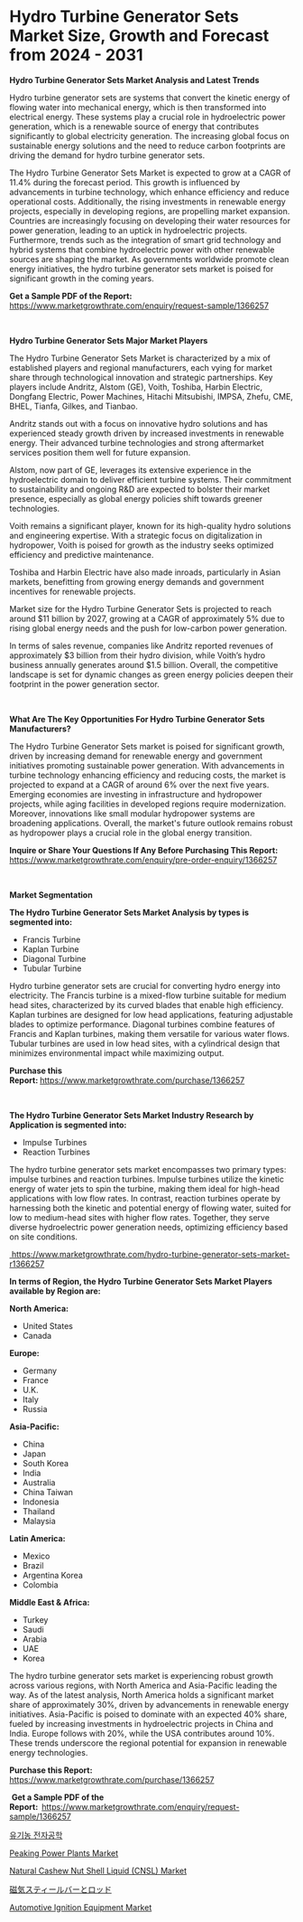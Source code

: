 <p><h1>Hydro Turbine Generator Sets Market Size, Growth and Forecast from 2024 - 2031</h1></p><p><strong>Hydro Turbine Generator Sets Market Analysis and Latest Trends</strong></p>
<p><p>Hydro turbine generator sets are systems that convert the kinetic energy of flowing water into mechanical energy, which is then transformed into electrical energy. These systems play a crucial role in hydroelectric power generation, which is a renewable source of energy that contributes significantly to global electricity generation. The increasing global focus on sustainable energy solutions and the need to reduce carbon footprints are driving the demand for hydro turbine generator sets.</p><p>The Hydro Turbine Generator Sets Market is expected to grow at a CAGR of 11.4% during the forecast period. This growth is influenced by advancements in turbine technology, which enhance efficiency and reduce operational costs. Additionally, the rising investments in renewable energy projects, especially in developing regions, are propelling market expansion. Countries are increasingly focusing on developing their water resources for power generation, leading to an uptick in hydroelectric projects. Furthermore, trends such as the integration of smart grid technology and hybrid systems that combine hydroelectric power with other renewable sources are shaping the market. As governments worldwide promote clean energy initiatives, the hydro turbine generator sets market is poised for significant growth in the coming years.</p></p>
<p><strong>Get a Sample PDF of the Report:&nbsp;</strong> <a href="https://www.marketgrowthrate.com/enquiry/request-sample/1366257">https://www.marketgrowthrate.com/enquiry/request-sample/1366257</a></p>
<p>&nbsp;</p>
<p><strong>Hydro Turbine Generator Sets Major Market Players</strong></p>
<p><p>The Hydro Turbine Generator Sets Market is characterized by a mix of established players and regional manufacturers, each vying for market share through technological innovation and strategic partnerships. Key players include Andritz, Alstom (GE), Voith, Toshiba, Harbin Electric, Dongfang Electric, Power Machines, Hitachi Mitsubishi, IMPSA, Zhefu, CME, BHEL, Tianfa, Gilkes, and Tianbao.</p><p>Andritz stands out with a focus on innovative hydro solutions and has experienced steady growth driven by increased investments in renewable energy. Their advanced turbine technologies and strong aftermarket services position them well for future expansion.</p><p>Alstom, now part of GE, leverages its extensive experience in the hydroelectric domain to deliver efficient turbine systems. Their commitment to sustainability and ongoing R&D are expected to bolster their market presence, especially as global energy policies shift towards greener technologies.</p><p>Voith remains a significant player, known for its high-quality hydro solutions and engineering expertise. With a strategic focus on digitalization in hydropower, Voith is poised for growth as the industry seeks optimized efficiency and predictive maintenance.</p><p>Toshiba and Harbin Electric have also made inroads, particularly in Asian markets, benefitting from growing energy demands and government incentives for renewable projects.</p><p>Market size for the Hydro Turbine Generator Sets is projected to reach around $11 billion by 2027, growing at a CAGR of approximately 5% due to rising global energy needs and the push for low-carbon power generation.</p><p>In terms of sales revenue, companies like Andritz reported revenues of approximately $3 billion from their hydro division, while Voith’s hydro business annually generates around $1.5 billion. Overall, the competitive landscape is set for dynamic changes as green energy policies deepen their footprint in the power generation sector.</p></p>
<p>&nbsp;</p>
<p><strong>What Are The Key Opportunities For Hydro Turbine Generator Sets Manufacturers?</strong></p>
<p><p>The Hydro Turbine Generator Sets market is poised for significant growth, driven by increasing demand for renewable energy and government initiatives promoting sustainable power generation. With advancements in turbine technology enhancing efficiency and reducing costs, the market is projected to expand at a CAGR of around 6% over the next five years. Emerging economies are investing in infrastructure and hydropower projects, while aging facilities in developed regions require modernization. Moreover, innovations like small modular hydropower systems are broadening applications. Overall, the market's future outlook remains robust as hydropower plays a crucial role in the global energy transition.</p></p>
<p><strong>Inquire or Share Your Questions If Any Before Purchasing This Report:</strong> <a href="https://www.marketgrowthrate.com/enquiry/pre-order-enquiry/1366257">https://www.marketgrowthrate.com/enquiry/pre-order-enquiry/1366257</a></p>
<p>&nbsp;</p>
<p><strong>Market Segmentation</strong></p>
<p><strong>The Hydro Turbine Generator Sets Market Analysis by types is segmented into:</strong></p>
<p><ul><li>Francis Turbine</li><li>Kaplan Turbine</li><li>Diagonal Turbine</li><li>Tubular Turbine</li></ul></p>
<p><p>Hydro turbine generator sets are crucial for converting hydro energy into electricity. The Francis turbine is a mixed-flow turbine suitable for medium head sites, characterized by its curved blades that enable high efficiency. Kaplan turbines are designed for low head applications, featuring adjustable blades to optimize performance. Diagonal turbines combine features of Francis and Kaplan turbines, making them versatile for various water flows. Tubular turbines are used in low head sites, with a cylindrical design that minimizes environmental impact while maximizing output.</p></p>
<p><strong>Purchase this Report:&nbsp;</strong><a href="https://www.marketgrowthrate.com/purchase/1366257">https://www.marketgrowthrate.com/purchase/1366257</a></p>
<p>&nbsp;</p>
<p><strong>The Hydro Turbine Generator Sets Market Industry Research by Application is segmented into:</strong></p>
<p><ul><li>Impulse Turbines</li><li>Reaction Turbines</li></ul></p>
<p><p>The hydro turbine generator sets market encompasses two primary types: impulse turbines and reaction turbines. Impulse turbines utilize the kinetic energy of water jets to spin the turbine, making them ideal for high-head applications with low flow rates. In contrast, reaction turbines operate by harnessing both the kinetic and potential energy of flowing water, suited for low to medium-head sites with higher flow rates. Together, they serve diverse hydroelectric power generation needs, optimizing efficiency based on site conditions.</p></p>
<p><a href="https://www.marketgrowthrate.com/hydro-turbine-generator-sets-market-r1366257">&nbsp;https://www.marketgrowthrate.com/hydro-turbine-generator-sets-market-r1366257</a></p>
<p><strong>In terms of Region, the Hydro Turbine Generator Sets Market Players available by Region are:</strong></p>
<p>
    <p> <strong> North America: </strong>
        <ul>
            <li>United States</li>
            <li>Canada</li>
        </ul>
        </p> 
    <p> <strong> Europe: </strong>
        <ul>
            <li>Germany</li>
            <li>France</li>
            <li>U.K.</li>
            <li>Italy</li>
            <li>Russia</li>
        </ul>
        </p> 
    <p> <strong> Asia-Pacific: </strong>
        <ul>
            <li>China</li>
            <li>Japan</li>
            <li>South Korea</li>
            <li>India</li>
            <li>Australia</li>
            <li>China Taiwan</li>
            <li>Indonesia</li>
            <li>Thailand</li>
            <li>Malaysia</li>
        </ul>
        </p> 
    <p> <strong> Latin America: </strong>
        <ul>
            <li>Mexico</li>
            <li>Brazil</li>
            <li>Argentina Korea</li>
            <li>Colombia</li>
        </ul>
        </p> 
    <p> <strong> Middle East & Africa: </strong>
        <ul>
            <li>Turkey</li>
            <li>Saudi</li>
            <li>Arabia</li>
            <li>UAE</li>
            <li>Korea</li>
        </ul>
    </p>
    </p>
<p><p>The hydro turbine generator sets market is experiencing robust growth across various regions, with North America and Asia-Pacific leading the way. As of the latest analysis, North America holds a significant market share of approximately 30%, driven by advancements in renewable energy initiatives. Asia-Pacific is poised to dominate with an expected 40% share, fueled by increasing investments in hydroelectric projects in China and India. Europe follows with 20%, while the USA contributes around 10%. These trends underscore the regional potential for expansion in renewable energy technologies.</p></p>
<p><strong>Purchase this Report: </strong><a href="https://www.marketgrowthrate.com/purchase/1366257">https://www.marketgrowthrate.com/purchase/1366257</a></p>
<p>&nbsp;<strong>Get a Sample PDF of the Report:&nbsp;&nbsp;</strong><a href="https://www.marketgrowthrate.com/enquiry/request-sample/1366257">https://www.marketgrowthrate.com/enquiry/request-sample/1366257</a></p>
<p><strong></strong></p>
<p><p><a href="https://github.com/laholand/Market-Research-Report-List-6/blob/main/673952914042.md">유기농 전자공학</a></p><p><a href="https://www.linkedin.com/pulse/peaking-power-plants-market-trends-strategic-insights-nmzsc">Peaking Power Plants Market</a></p><p><a href="https://issuu.com/reportprime-2/docs/natural-cashew-nut-shell-liquid-cns_34ef3f499d1ae2">Natural Cashew Nut Shell Liquid (CNSL) Market</a></p><p><a href="https://medium.com/@shawnsmihv6/%E3%82%B0%E3%83%AD%E3%83%BC%E3%83%90%E3%83%AB%E3%83%9E%E3%82%B0%E3%83%8D%E3%83%86%E3%82%A3%E3%83%83%E3%82%AF%E3%82%B9%E3%82%BF%E3%83%BC%E3%83%90%E3%83%BC%E3%81%8A%E3%82%88%E3%81%B3%E3%83%AD%E3%83%83%E3%83%89%E5%B8%82%E5%A0%B4%E3%81%AE%E5%B8%82%E5%A0%B4%E5%8B%95%E5%90%91-%E4%BA%88%E6%B8%AC%E3%81%A8%E5%88%86%E6%9E%90-2024%E5%B9%B4-2031%E5%B9%B4-f7b4aaba1a3d?postPublishedType=repub">磁気スティールバーとロッド</a></p><p><a href="https://medium.com/@lottiejerde2023/automotive-ignition-equipment-industry-sector-new-technologies-and-market-impact-forecasted-for-915119f54db4?postPublishedType=repub">Automotive Ignition Equipment Market</a></p></p>